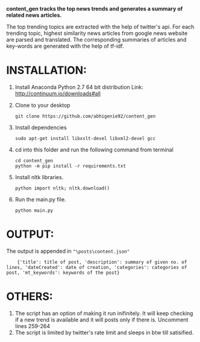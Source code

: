 

**content_gen tracks the top news trends and generates a summary of related news articles.**

The top trending topics are extracted with the help of twitter's api. For each trending topic, highest similarity news articles from google news website are parsed and translated. The corresponding summaries of articles and key-words are generated with the help of tf-idf.


INSTALLATION:
==============
1. Install Anaconda Python 2.7 64 bit distribution
	Link: http://continuum.io/downloads#all
2. Clone to your desktop

	```
	git clone https://github.com/abhigenie92/content_gen

	```
3. Install dependencies
 	```
	sudo apt-get install libxslt-devel libxml2-devel gcc
	```

4. cd into this folder and run the following command from terminal

	```
	cd content_gen
	python -m pip install -r requirements.txt
	```
5. Install nltk libraries.

    ```
    python import nltk; nltk.download()
    ```
6. Run the main.py file.

	```
	python main.py
	```

OUTPUT:
==============
The output is appended in `"\posts\content.json"`

 ```	{'title': title of post, 'description': summary of given no. of lines, 'dateCreated': date of creation, 'categories': categories of post, 'mt_keywords': keywords of the post}```

OTHERS:
==============
1. The script has an option of making it run inifinitely. It will keep checking if a new trend is available and it will posts only if there is.
	Uncomment lines 259-264
2.  The script is limited by twitter's rate limit and sleeps in btw till satisified.

